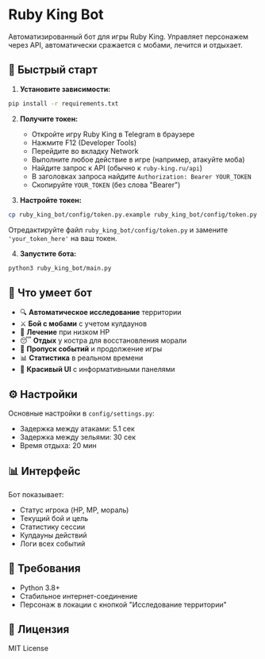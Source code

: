 # Ruby King Bot

Автоматизированный бот для игры Ruby King. Управляет персонажем через API, автоматически сражается с мобами, лечится и отдыхает.

## 🚀 Быстрый старт

1. **Установите зависимости:**
```bash
pip install -r requirements.txt
```

2. **Получите токен:**
   - Откройте игру Ruby King в Telegram в браузере
   - Нажмите F12 (Developer Tools)
   - Перейдите во вкладку Network
   - Выполните любое действие в игре (например, атакуйте моба)
   - Найдите запрос к API (обычно к `ruby-king.ru/api`)
   - В заголовках запроса найдите `Authorization: Bearer YOUR_TOKEN`
   - Скопируйте `YOUR_TOKEN` (без слова "Bearer")

3. **Настройте токен:**
```bash
cp ruby_king_bot/config/token.py.example ruby_king_bot/config/token.py
```
Отредактируйте файл `ruby_king_bot/config/token.py` и замените `'your_token_here'` на ваш токен.

4. **Запустите бота:**
```bash
python3 ruby_king_bot/main.py
```

## 🎯 Что умеет бот

- 🔍 **Автоматическое исследование** территории
- ⚔️ **Бой с мобами** с учетом кулдаунов
- 💚 **Лечение** при низком HP
- 😴 **Отдых** у костра для восстановления морали
- 🎪 **Пропуск событий** и продолжение игры
- 📊 **Статистика** в реальном времени
- 🎨 **Красивый UI** с информативными панелями

## ⚙️ Настройки

Основные настройки в `config/settings.py`:
- Задержка между атаками: 5.1 сек
- Задержка между зельями: 30 сек
- Время отдыха: 20 мин

## 📊 Интерфейс

Бот показывает:
- Статус игрока (HP, MP, мораль)
- Текущий бой и цель
- Статистику сессии
- Кулдауны действий
- Логи всех событий

## 🔧 Требования

- Python 3.8+
- Стабильное интернет-соединение
- Персонаж в локации с кнопкой "Исследование территории"

## 📄 Лицензия

MIT License 